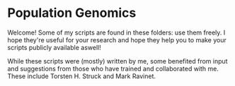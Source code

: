 # Population Genomics

Welcome! Some of my scripts are found in these folders: use them freely. I hope they're useful for your research and hope they help you to make your scripts publicly available aswell!

While these scripts were (mostly) written by me, some benefited from input and suggestions from those who have trained and collaborated with me. These include Torsten H. Struck and Mark Ravinet.
